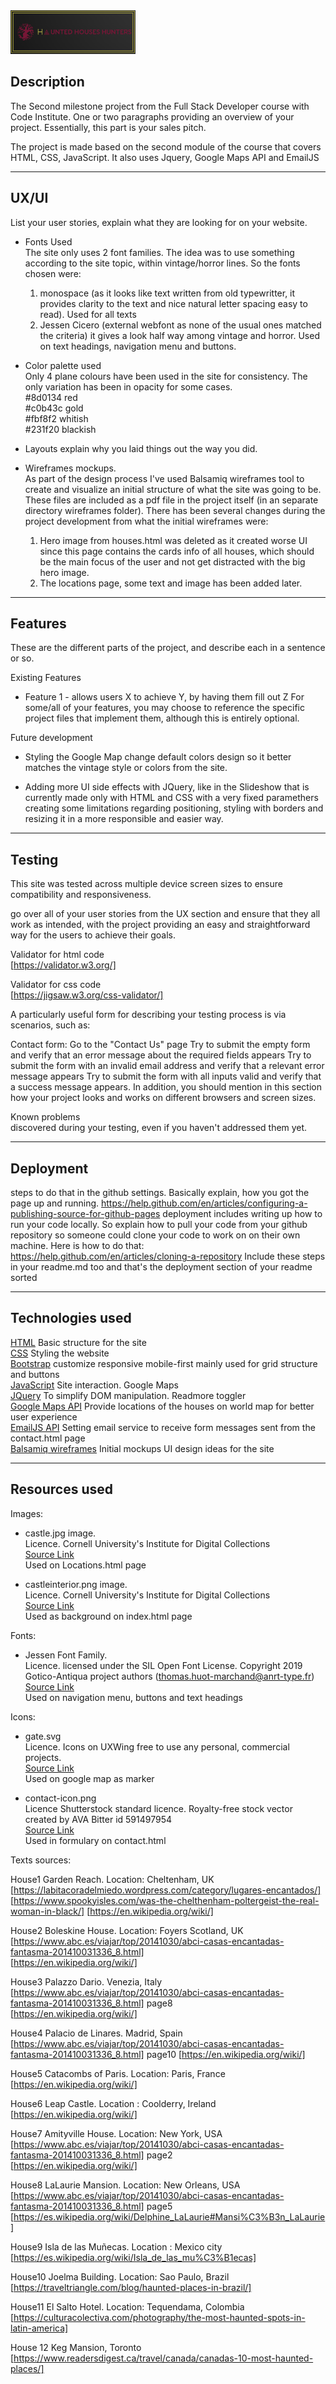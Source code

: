 <img src="images/logo.png" style="margin: 0; height:70px; width:200px">


## Description
The Second milestone project from the Full Stack Developer course with Code Institute.
One or two paragraphs providing an overview of your project. Essentially, this part is your sales pitch.

The project is made based on the second module of the course that covers HTML, CSS, JavaScript. It also uses Jquery, Google Maps API and EmailJS

----

## UX/UI 
List your user stories, explain what they are looking for on your website.

* Fonts Used        
The site only uses 2 font families. The idea was to use something according to 
the site topic, within vintage/horror lines. So the fonts chosen were:         
    1. monospace (as it looks like text written from old typewritter, it provides clarity to the 
    text and nice natural letter spacing easy to read).  Used for all texts    
    2. Jessen Cicero (external webfont as none of the usual ones matched the criteria) it gives a look 
    half way among vintage and horror. Used on text headings, navigation menu and buttons.

* Color palette used        
Only 4 plane colours have been used in the site for consistency. The only variation has been in opacity for some cases.     
#8d0134 red     
#c0b43c gold        
#fbf8f2 whitish     
#231f20 blackish

* Layouts explain why you laid things out the way you did. 

* Wireframes mockups.       
As part of the design process I've used Balsamiq wireframes tool to create and visualize an 
initial structure of what the site was going to be. 
These files are included as a pdf file in the project itself (in an separate directory wireframes folder). 
There has been several changes during the project development from what the initial wireframes were:        
    1. Hero image from houses.html was deleted as it created worse UI since this page contains the cards info 
    of all houses, which should be the main focus of the user and not get distracted with the big hero image.       
    2. The locations page, some text and image has been added later.


----

## Features
These are the different parts of the project, and describe each in a sentence or so.

<dl>
<dt>Existing Features</dt>

* Feature 1 - allows users X to achieve Y, by having them fill out Z
For some/all of your features, you may choose to reference the specific project files that implement them, although this is entirely optional.

      

<dt>Future development</dt>

* Styling the Google Map change default colors design so it better matches the vintage style or colors from the site.

* Adding more UI side effects with JQuery, like in the Slideshow that is currently made only with HTML and CSS with a very fixed paramethers creating some limitations
regarding positioning, styling with borders and resizing it in a more responsible and easier way.


</dl>

----

## Testing
This site was tested across multiple device screen sizes to ensure compatibility and responsiveness.

 go over all of your user stories from the UX section and ensure that they all work as intended, 
with the project providing an easy and straightforward way for the users to achieve their goals.

Validator for html code     
[https://validator.w3.org/]

Validator for css code      
[https://jigsaw.w3.org/css-validator/]

A particularly useful form for describing your testing process is via scenarios, such as:

Contact form:
Go to the "Contact Us" page
Try to submit the empty form and verify that an error message about the required fields appears
Try to submit the form with an invalid email address and verify that a relevant error message appears
Try to submit the form with all inputs valid and verify that a success message appears.
In addition, you should mention in this section how your project looks and works on different browsers and screen sizes.

Known problems      
discovered during your testing, even if you haven't addressed them yet.

----
## Deployment
steps to do that in the github settings. 
Basically explain, how you got the page up and running.
https://help.github.com/en/articles/configuring-a-publishing-source-for-github-pages 
deployment includes writing up how to run your code locally. So explain how to pull your code from your github repository 
so someone could clone your code to work on on their own machine. 
Here is how to do that: https://help.github.com/en/articles/cloning-a-repository Include these steps in your readme.md too 
and that's the deployment section of your readme sorted

----
## Technologies used
[HTML](https://html.spec.whatwg.org/multipage/) Basic structure for the site        
[CSS](https://www.w3.org/Style/CSS/Overview.en.html) Styling the website    
[Bootstrap](https://getbootstrap.com/) customize responsive mobile-first mainly used for grid structure and buttons      
[JavaScript](https://www.w3schools.com/js/) Site interaction. Google Maps      
[JQuery](https://jquery.com/) To simplify DOM manipulation. Readmore toggler      
[Google Maps API](https://cloud.google.com/maps-platform) Provide locations of the houses on world map for better user experience        
[EmailJS API](https://www.emailjs.com/) Setting email service to receive form messages sent from the contact.html page    
[Balsamiq wireframes](https://balsamiq.com/) Initial mockups UI design ideas for the site


----
## Resources used 
<dl>
<dt>Images:</dt>

* castle.jpg image.  
Licence. Cornell University's Institute for Digital Collections  
[Source Link](http://fantastic.library.cornell.edu/imagerecord.php?record=134)      
Used on Locations.html page


* castleinterior.png image.  
Licence. Cornell University's Institute for Digital Collections  
[Source Link](http://fantastic.library.cornell.edu/imagerecord.php?record=134)      
Used as background on index.html page


<dt>Fonts:</dt>

* Jessen Font Family.  
Licence. licensed under the SIL Open Font License. Copyright 2019 Gotico-Antiqua project authors (thomas.huot-marchand@anrt-type.fr)  
[Source Link](https://www.1001fonts.com/jessen-font.html)       
Used on navigation menu, buttons and text headings

<dt>Icons:</dt>

* gate.svg     
Licence. Icons on UXWing free to use any personal, commercial projects.         
[Source Link](https://uxwing.com/gate/)     
Used on google map as marker

* contact-icon.png      
Licence Shutterstock standard licence. Royalty-free stock vector created by AVA Bitter id 591497954     
[Source Link](https://www.shutterstock.com/image-vector/handdrawn-vintage-typewriter-writing-machine-publishing-591497954)      
Used in formulary on contact.html

<dt>Texts sources:</dt>

House1 Garden Reach. Location: Cheltenham, UK
[https://labitacoradelmiedo.wordpress.com/category/lugares-encantados/]
[https://www.spookyisles.com/was-the-chelthenham-poltergeist-the-real-woman-in-black/]
[https://en.wikipedia.org/wiki/]

House2 Boleskine House. Location: Foyers Scotland, UK
[https://www.abc.es/viajar/top/20141030/abci-casas-encantadas-fantasma-201410031336_8.html]     
[https://en.wikipedia.org/wiki/]

House3 Palazzo Dario. Venezia, Italy        
[https://www.abc.es/viajar/top/20141030/abci-casas-encantadas-fantasma-201410031336_8.html] page8       
[https://en.wikipedia.org/wiki/]

House4 Palacio de Linares. Madrid, Spain
[https://www.abc.es/viajar/top/20141030/abci-casas-encantadas-fantasma-201410031336_8.html] page10
[https://en.wikipedia.org/wiki/]

House5 Catacombs of Paris. Location: Paris, France      
[https://en.wikipedia.org/wiki/]

House6 Leap Castle. Location : Coolderry, Ireland       
[https://en.wikipedia.org/wiki/]

House7 Amityville House. Location: New York, USA
[https://www.abc.es/viajar/top/20141030/abci-casas-encantadas-fantasma-201410031336_8.html] page2       
[https://en.wikipedia.org/wiki/]

House8 LaLaurie Mansion. Location: New Orleans, USA
[https://www.abc.es/viajar/top/20141030/abci-casas-encantadas-fantasma-201410031336_8.html] page5
[https://es.wikipedia.org/wiki/Delphine_LaLaurie#Mansi%C3%B3n_LaLaurie]

House9 Isla de las Muñecas. Location : Mexico city
[https://es.wikipedia.org/wiki/Isla_de_las_mu%C3%B1ecas]

House10 Joelma Building. Location: Sao Paulo, Brazil
[https://traveltriangle.com/blog/haunted-places-in-brazil/]

House11 El Salto Hotel. Location: Tequendama, Colombia
[https://culturacolectiva.com/photography/the-most-haunted-spots-in-latin-america]

House 12 Keg Mansion, Toronto       
[https://www.readersdigest.ca/travel/canada/canadas-10-most-haunted-places/]

</dl>






